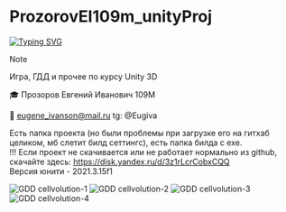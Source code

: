 # ProzorovEI109m_unityProj

[![Typing SVG](https://readme-typing-svg.herokuapp.com?font=Fira+Code&pause=1000&center=true&vCenter=true&multiline=true&random=false&width=435&height=70&lines=Unity+3D;%D0%98%D0%B3%D1%80%D0%B0%2C+GDD+%D0%B8+%D0%BF%D1%80%D0%BE%D1%87%D0%B5%D0%B5)](https://git.io/typing-svg)
> [!NOTE]
> Игра, ГДД и прочее по курсу Unity 3D


🎓  Прозоров Евгений Иванович 109М

📧 eugene_ivanson@mail.ru
tg: @Eugiva

Есть папка проекта (но были проблемы при загрузке его на гитхаб целиком, мб слетит билд сеттингс), есть папка билда с exe.      
!!! Если проект не скачивается или не работает нормально из github, скачайте здесь: https://disk.yandex.ru/d/3z1rLcrCobxCQQ        
Версия юнити - 2021.3.15f1       

![GDD cellvolution-1](https://github.com/EugIva/ProzorovEI109m_unityProj/assets/152164052/82963484-f8ff-4f09-990f-e85ec035e5e2)
![GDD cellvolution-2](https://github.com/EugIva/ProzorovEI109m_unityProj/assets/152164052/c57e623f-a5f8-43fd-8e87-2e402cb79309)
![GDD cellvolution-3](https://github.com/EugIva/ProzorovEI109m_unityProj/assets/152164052/1c38e272-e4d6-4a12-a31e-e1dd813bfc91)
![GDD cellvolution-4](https://github.com/EugIva/ProzorovEI109m_unityProj/assets/152164052/d7cdc887-db44-4d81-bc49-30fee4b29545)
